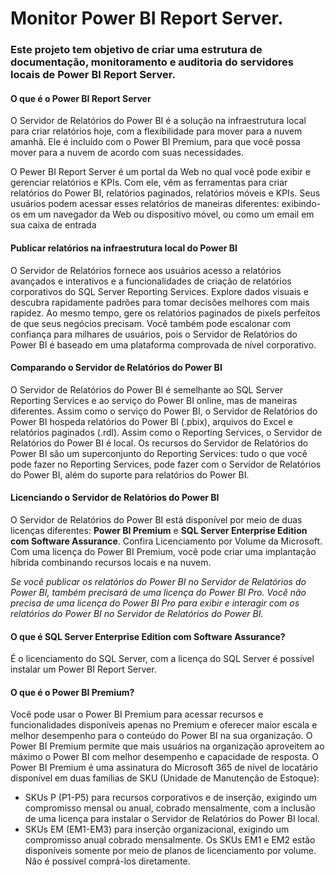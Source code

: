 # Monitor Power BI Report Server.

### Este projeto tem objetivo de criar uma estrutura de documentação, monitoramento e auditoria do servidores locais de Power BI Report Server.

#### O que é o Power BI Report Server
O Servidor de Relatórios do Power BI é a solução na infraestrutura local para criar relatórios hoje, com a flexibilidade para mover para a nuvem amanhã. Ele é incluído com o Power BI Premium, para que você possa mover para a nuvem de acordo com suas necessidades.

O Pewer BI Report Server é um portal da Web no qual você pode exibir e gerenciar relatórios e KPIs. Com ele, vêm as ferramentas para criar relatórios do Power BI, relatórios paginados, relatórios móveis e KPIs. Seus usuários podem acessar esses relatórios de maneiras diferentes: exibindo-os em um navegador da Web ou dispositivo móvel, ou como um email em sua caixa de entrada

#### Publicar relatórios na infraestrutura local do Power BI
O Servidor de Relatórios fornece aos usuários acesso a relatórios avançados e interativos e a funcionalidades de criação de relatórios corporativos do SQL Server Reporting Services. Explore dados visuais e descubra rapidamente padrões para tomar decisões melhores com mais rapidez. Ao mesmo tempo, gere os relatórios paginados de pixels perfeitos de que seus negócios precisam. Você também pode escalonar com confiança para milhares de usuários, pois o Servidor de Relatórios do Power BI é baseado em uma plataforma comprovada de nível corporativo.

#### Comparando o Servidor de Relatórios do Power BI
O Servidor de Relatórios do Power BI é semelhante ao SQL Server Reporting Services e ao serviço do Power BI online, mas de maneiras diferentes. Assim como o serviço do Power BI, o Servidor de Relatórios do Power BI hospeda relatórios do Power BI (.pbix), arquivos do Excel e relatórios paginados (.rdl). Assim como o Reporting Services, o Servidor de Relatórios do Power BI é local. Os recursos do Servidor de Relatórios do Power BI são um superconjunto do Reporting Services: tudo o que você pode fazer no Reporting Services, pode fazer com o Servidor de Relatórios do Power BI, além do suporte para relatórios do Power BI.

#### Licenciando o Servidor de Relatórios do Power BI
O Servidor de Relatórios do Power BI está disponível por meio de duas licenças diferentes: __Power BI Premium__ e __SQL Server Enterprise Edition com Software Assurance__. Confira Licenciamento por Volume da Microsoft. Com uma licença do Power BI Premium, você pode criar uma implantação híbrida combinando recursos locais e na nuvem.

_Se você publicar os relatórios do Power BI no Servidor de Relatórios do Power BI, também precisará de uma licença do Power BI Pro. Você não precisa de uma licença do Power BI Pro para exibir e interagir com os relatórios do Power BI no Servidor de Relatórios do Power BI._

#### O que é SQL Server Enterprise Edition com Software Assurance?
É o licenciamento do SQL Server, com a licença do SQL Server é possível instalar um Power BI Report Server.

#### O que é o Power BI Premium?
Você pode usar o Power BI Premium para acessar recursos e funcionalidades disponíveis apenas no Premium e oferecer maior escala e melhor desempenho para o conteúdo do Power BI na sua organização. O Power BI Premium permite que mais usuários na organização aproveitem ao máximo o Power BI com melhor desempenho e capacidade de resposta.
O Power BI Premium é uma assinatura do Microsoft 365 de nível de locatário disponível em duas famílias de SKU (Unidade de Manutenção de Estoque):
* SKUs P (P1-P5) para recursos corporativos e de inserção, exigindo um compromisso mensal ou anual, cobrado mensalmente, com a inclusão de uma licença para instalar o Servidor de Relatórios do Power BI local.
* SKUs EM (EM1-EM3) para inserção organizacional, exigindo um compromisso anual cobrado mensalmente. Os SKUs EM1 e EM2 estão disponíveis somente por meio de planos de licenciamento por volume. Não é possível comprá-los diretamente.

